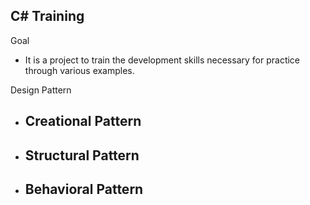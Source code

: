 ## C# Training

Goal
* It is a project to train the development skills necessary for practice through various examples.

Design Pattern
 * Creational Pattern
    - 
 * Structural Pattern
    - 
 * Behavioral Pattern
    - 
